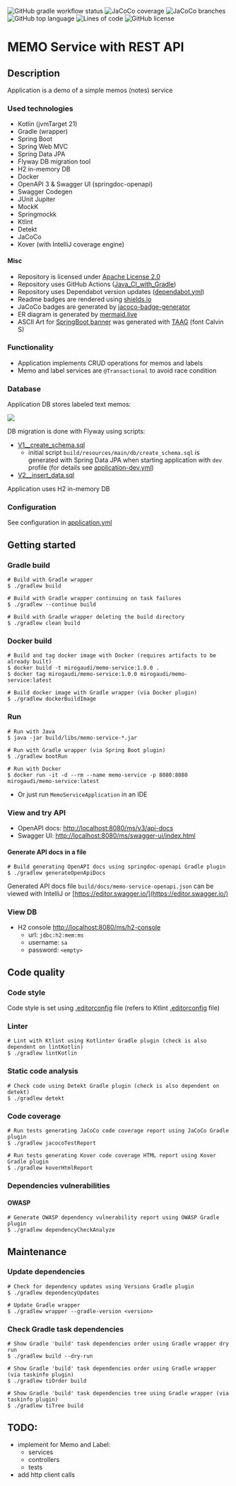 ![GitHub gradle workflow status](https://img.shields.io/github/actions/workflow/status/mirogaudi/memo-service/gradle.yml?branch=main)
![JaCoCo coverage](https://img.shields.io/endpoint?url=https://raw.githubusercontent.com/mirogaudi/memo-service/main/.github/badges/jacoco.json)
![JaCoCo branches](https://img.shields.io/endpoint?url=https://raw.githubusercontent.com/mirogaudi/memo-service/main/.github/badges/branches.json)
![GitHub top language](https://img.shields.io/github/languages/top/mirogaudi/memo-service)
![Lines of code](https://img.shields.io/tokei/lines/github/mirogaudi/memo-service)
![GitHub license](https://img.shields.io/github/license/mirogaudi/memo-service)

# MEMO Service with REST API

## Description

Application is a demo of a simple memos (notes) service

### Used technologies

- Kotlin (jvmTarget 21)
- Gradle (wrapper)
- Spring Boot
- Spring Web MVC
- Spring Data JPA
- Flyway DB migration tool
- H2 in-memory DB
- Docker
- OpenAPI 3 & Swagger UI (springdoc-openapi)
- Swagger Codegen
- JUnit Jupiter
- MockK
- Springmockk
- Ktlint
- Detekt
- JaCoCo
- Kover (with IntelliJ coverage engine)

#### Misc

- Repository is licensed under [Apache License 2.0](https://www.apache.org/licenses/LICENSE-2.0.html)
- Repository uses GitHub Actions ([Java_CI_with_Gradle](.github/workflows/gradle.yml))
- Repository uses Dependabot version updates ([dependabot.yml](.github/dependabot.yml))
- Readme badges are rendered using [shields.io](https://github.com/badges/shields)
- JaCoCo badges are generated by [jacoco-badge-generator](https://github.com/cicirello/jacoco-badge-generator)
- ER diagram is generated by [mermaid.live](https://mermaid.live)
- ASCII Art for [SpringBoot banner](src/main/resources/banner.txt) was generated
  with [TAAG](http://patorjk.com/software/taag) (font Calvin S)

### Functionality

- Application implements CRUD operations for memos and labels
- Memo and label services are `@Transactional` to avoid race condition

### Database

Application DB stores labeled text memos:

[![](https://mermaid.ink/img/pako:eNqVksFqwzAMhl9F6Ny-QM7bLr0UdjUUNVYTQ2wHWRkrad59idsNl6aD-mCw_u-XkKwR62gZK2R5c9QIeRPg73R05A7GMgRwdI0LCs7CfnevfJHULQkE8lzGS2oyoXx69vH1Asrfuq704qI4Pd-r6jwnJd9DLUzK9mDn-xljB876Cy0c_ptUBuZuPnarcrY-6muDulxgu4U4FjUrMNhSumZJBh-_74mJUnJNYAsas5K9uEHP4snZeSVyNwa1Zc8GF4_lEw2dLuQ0o0O_jOndOo2C1Ym6xBukQePnOdRYqQz8C92W60ZNP8bts1Q)](https://mermaid.live/edit#pako:eNqVksFqwzAMhl9F6Ny-QM7bLr0UdjUUNVYTQ2wHWRkrad59idsNl6aD-mCw_u-XkKwR62gZK2R5c9QIeRPg73R05A7GMgRwdI0LCs7CfnevfJHULQkE8lzGS2oyoXx69vH1Asrfuq704qI4Pd-r6jwnJd9DLUzK9mDn-xljB876Cy0c_ptUBuZuPnarcrY-6muDulxgu4U4FjUrMNhSumZJBh-_74mJUnJNYAsas5K9uEHP4snZeSVyNwa1Zc8GF4_lEw2dLuQ0o0O_jOndOo2C1Ym6xBukQePnOdRYqQz8C92W60ZNP8bts1Q)

DB migration is done with Flyway using scripts:

- [V1__create_schema.sql](src/main/resources/db/migration/V1__create_schema.sql)
    - initial script `build/resources/main/db/create_schema.sql` is generated with Spring Data JPA when starting
      application with `dev` profile (for details see [application-dev.yml](src/main/resources/application-dev.yml))
- [V2__insert_data.sql](src/main/resources/db/migration/V2__insert_data.sql)

Application uses H2 in-memory DB

### Configuration

See configuration in [application.yml](src/main/resources/application.yml)

## Getting started

### Gradle build

```shell
# Build with Gradle wrapper
$ ./gradlew build

# Build with Gradle wrapper continuing on task failures
$ ./gradlew --continue build

# Build with Gradle wrapper deleting the build directory 
$ ./gradlew clean build
```

### Docker build

```shell
# Build and tag docker image with Docker (requires artifacts to be already built)
$ docker build -t mirogaudi/memo-service:1.0.0 .
$ docker tag mirogaudi/memo-service:1.0.0 mirogaudi/memo-service:latest

# Build docker image with Gradle wrapper (via Docker plugin)
$ ./gradlew dockerBuildImage
```

### Run

```shell
# Run with Java
$ java -jar build/libs/memo-service-*.jar

# Run with Gradle wrapper (via Spring Boot plugin)
$ ./gradlew bootRun

# Run with Docker
$ docker run -it -d --rm --name memo-service -p 8080:8080 mirogaudi/memo-service:latest
```

- Or just run `MemoServiceApplication` in an IDE

### View and try API

- OpenAPI docs: [http://localhost:8080/ms/v3/api-docs](http://localhost:8080/ms/v3/api-docs)
- Swagger UI: [http://localhost:8080/ms/swagger-ui/index.html](http://localhost:8080/ms/swagger-ui/index.html)

#### Generate API docs in a file

```shell
# Build generating OpenAPI docs using springdoc-openapi Gradle plugin
$ ./gradlew generateOpenApiDocs
```

Generated API docs file `build/docs/memo-service-openapi.json` can be viewed
with IntelliJ or [https://editor.swagger.io/](https://editor.swagger.io/)

### View DB

- H2 console [http://localhost:8080/ms/h2-console](http://localhost:8080/ms/h2-console)
    - url: `jdbc:h2:mem:ms`
    - username: `sa`
    - password: `<empty>`

## Code quality

### Code style

Code style is set using [.editorconfig](.editorconfig) file (refers to
Ktlint [.editorconfig](https://github.com/pinterest/ktlint/blob/master/.editorconfig) file)

### Linter

```shell
# Lint with Ktlint using Kotlinter Gradle plugin (check is also dependent on lintKotlin)
$ ./gradlew lintKotlin
```

### Static code analysis

```shell
# Check code using Detekt Gradle plugin (check is also dependent on detekt)
$ ./gradlew detekt
```

### Code coverage

```shell
# Run tests generating JaCoCo code coverage report using JaCoCo Gradle plugin
$ ./gradlew jacocoTestReport

# Run tests generating Kover code coverage HTML report using Kover Gradle plugin
$ ./gradlew koverHtmlReport
```

### Dependencies vulnerabilities

#### OWASP

```shell
# Generate OWASP dependency vulnerability report using OWASP Gradle plugin
$ ./gradlew dependencyCheckAnalyze
```

## Maintenance

### Update dependencies

```shell
# Check for dependency updates using Versions Gradle plugin
$ ./gradlew dependencyUpdates

# Update Gradle wrapper
$ ./gradlew wrapper --gradle-version <version>
```

### Check Gradle task dependencies

```shell
# Show Gradle 'build' task dependencies order using Gradle wrapper dry run
$ ./gradlew build --dry-run

# Show Gradle 'build' task dependencies order using Gradle wrapper (via taskinfo plugin)
$ ./gradlew tiOrder build

# Show Gradle 'build' task dependencies tree using Gradle wrapper (via taskinfo plugin)
$ ./gradlew tiTree build
```

## TODO:

- implement for Memo and Label:
    - services
    - controllers
    - tests
- add http client calls
